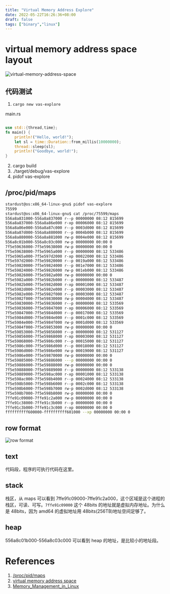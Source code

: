 ```yaml
---
title: "Virtual Memory Address Explore"
date: 2022-05-22T16:26:36+08:00
draft: false
tags: ["binary","linux"]
---
```


# virtual memory address space layout

![virtual-memory-address-space](https://raw.githubusercontent.com/stardustman/pictures/main/img/virtual-memory-address-space.jpg)

## 代码测试

1. `cargo new vas-explore`

main.rs

```rust

use std::{thread,time};
fn main() {
    println!("Hello, world!");
    let sl = time::Duration::from_millis(10000000);
    thread::sleep(sl);
    println!("Goodbye, world!");
}
```

2. cargo build
3. ./target/debug/vas-explore
4. pidof vas-explore

## /proc/pid/maps

```bash
stardust@os:x86_64-linux-gnu$ pidof vas-explore
75599      
stardust@os:x86_64-linux-gnu$ cat /proc/75599/maps
556a8a831000-556a8a837000 r--p 00000000 08:12 815699                     /home/stardust/Desktop/rust/vas-explore/target/debug/vas-explore
556a8a837000-556a8a86e000 r-xp 00006000 08:12 815699                     /home/stardust/Desktop/rust/ vas-explore/target/debug/vas-explore # text(code segment) segment
556a8a86e000-556a8a87c000 r--p 0003d000 08:12 815699                     /home/stardust/Desktop/rust/vas-explore/target/debug/vas-explore
556a8a87d000-556a8a880000 r--p 0004b000 08:12 815699                     /home/stardust/Desktop/rust/vas-explore/target/debug/vas-explore
556a8a880000-556a8a881000 rw-p 0004e000 08:12 815699                     /home/stardust/Desktop/rust/vas-explore/target/debug/vas-explore
556a8c01b000-556a8c03c000 rw-p 00000000 00:00 0                          [heap] # heap segment
7f5e59636000-7f5e59638000 rw-p 00000000 00:00 0 
7f5e59638000-7f5e5965a000 r--p 00000000 08:12 533486                     /lib/x86_64-linux-gnu/libc-2.31.so
7f5e5965a000-7f5e597d2000 r-xp 00022000 08:12 533486                     /lib/x86_64-linux-gnu/libc-2.31.so
7f5e597d2000-7f5e59820000 r--p 0019a000 08:12 533486                     /lib/x86_64-linux-gnu/libc-2.31.so
7f5e59820000-7f5e59824000 r--p 001e7000 08:12 533486                     /lib/x86_64-linux-gnu/libc-2.31.so
7f5e59824000-7f5e59826000 rw-p 001eb000 08:12 533486                     /lib/x86_64-linux-gnu/libc-2.31.so
7f5e59826000-7f5e5982a000 rw-p 00000000 00:00 0 
7f5e5982a000-7f5e5982b000 r--p 00000000 08:12 533487                     /lib/x86_64-linux-gnu/libdl-2.31.so
7f5e5982b000-7f5e5982d000 r-xp 00001000 08:12 533487                     /lib/x86_64-linux-gnu/libdl-2.31.so
7f5e5982d000-7f5e5982e000 r--p 00003000 08:12 533487                     /lib/x86_64-linux-gnu/libdl-2.31.so
7f5e5982e000-7f5e5982f000 r--p 00003000 08:12 533487                     /lib/x86_64-linux-gnu/libdl-2.31.so
7f5e5982f000-7f5e59830000 rw-p 00004000 08:12 533487                     /lib/x86_64-linux-gnu/libdl-2.31.so
7f5e59830000-7f5e59836000 r--p 00000000 08:12 533569                     /lib/x86_64-linux-gnu/libpthread-2.31.so
7f5e59836000-7f5e59847000 r-xp 00006000 08:12 533569                     /lib/x86_64-linux-gnu/libpthread-2.31.so
7f5e59847000-7f5e5984d000 r--p 00017000 08:12 533569                     /lib/x86_64-linux-gnu/libpthread-2.31.so
7f5e5984d000-7f5e5984e000 r--p 0001c000 08:12 533569                     /lib/x86_64-linux-gnu/libpthread-2.31.so
7f5e5984e000-7f5e5984f000 rw-p 0001d000 08:12 533569                     /lib/x86_64-linux-gnu/libpthread-2.31.so
7f5e5984f000-7f5e59853000 rw-p 00000000 00:00 0 
7f5e59853000-7f5e59856000 r--p 00000000 08:12 531127                     /lib/x86_64-linux-gnu/libgcc_s.so.1
7f5e59856000-7f5e59868000 r-xp 00003000 08:12 531127                     /lib/x86_64-linux-gnu/libgcc_s.so.1
7f5e59868000-7f5e5986c000 r--p 00015000 08:12 531127                     /lib/x86_64-linux-gnu/libgcc_s.so.1
7f5e5986c000-7f5e5986d000 r--p 00018000 08:12 531127                     /lib/x86_64-linux-gnu/libgcc_s.so.1
7f5e5986d000-7f5e5986e000 rw-p 00019000 08:12 531127                     /lib/x86_64-linux-gnu/libgcc_s.so.1
7f5e5986e000-7f5e59870000 rw-p 00000000 00:00 0 
7f5e59885000-7f5e59886000 ---p 00000000 00:00 0 
7f5e59886000-7f5e59888000 rw-p 00000000 00:00 0 
7f5e59888000-7f5e59889000 r--p 00000000 08:12 533138                     /lib/x86_64-linux-gnu/ld-2.31.so
7f5e59889000-7f5e598ac000 r-xp 00001000 08:12 533138                     /lib/x86_64-linux-gnu/ld-2.31.so
7f5e598ac000-7f5e598b4000 r--p 00024000 08:12 533138                     /lib/x86_64-linux-gnu/ld-2.31.so
7f5e598b5000-7f5e598b6000 r--p 0002c000 08:12 533138                     /lib/x86_64-linux-gnu/ld-2.31.so
7f5e598b6000-7f5e598b7000 rw-p 0002d000 08:12 533138                     /lib/x86_64-linux-gnu/ld-2.31.so
7f5e598b7000-7f5e598b8000 rw-p 00000000 00:00 0 
7ffe91c09000-7ffe91c2a000 rw-p 00000000 00:00 0                          [stack] # stack segment
7ffe91c38000-7ffe91c3b000 r--p 00000000 00:00 0                          [vvar]
7ffe91c3b000-7ffe91c3c000 r-xp 00000000 00:00 0                          [vdso]
ffffffffff600000-ffffffffff601000 --xp 00000000 00:00 0                  [vsyscall]
```

## row format

![row format](https://raw.githubusercontent.com/stardustman/pictures/main/img/virtual-memory-address-space-format.jpg)

## text

代码段，程序的可执行代码在这里。

## stack

栈区，从 maps 可以看到 7ffe91c09000-7ffe91c2a000，这个区域是这个进程的栈区，可读、可写。`7ffe91c09000` 这个 48bits 的地址就是虚拟内存地址。为什么是 48bits，因为 amd64 的虚拟地址用 48bits(256TB)地址空间足够了。

## heap

556a8c01b000-556a8c03c000 可以看到 heap 的地址，是比较小的地址段。

# References

1. [/proc/pid/maps](https://www.baeldung.com/linux/proc-id-maps)
2. [virtual memory address space](https://en.wikipedia.org/wiki/Virtual_address_space)
3. [Memory_Management_in_Linux](https://elinux.org/images/b/b0/Introduction_to_Memory_Management_in_Linux.pdf)
